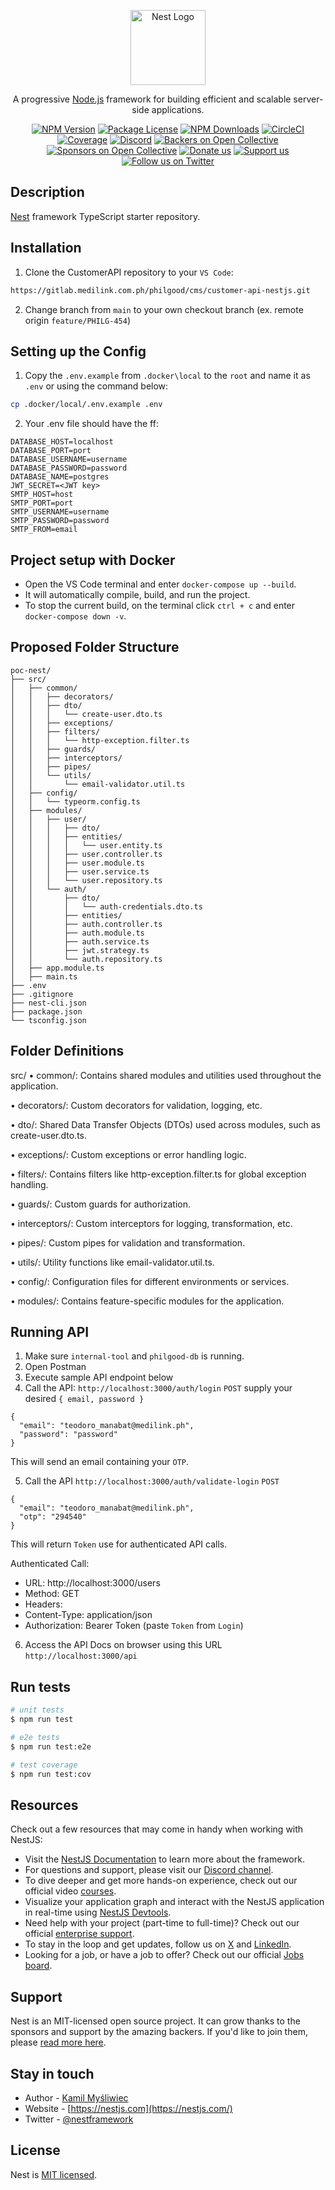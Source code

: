 <p align="center">
  <a href="http://nestjs.com/" target="blank"><img src="https://nestjs.com/img/logo-small.svg" width="120" alt="Nest Logo" /></a>
</p>

[circleci-image]: https://img.shields.io/circleci/build/github/nestjs/nest/master?token=abc123def456
[circleci-url]: https://circleci.com/gh/nestjs/nest

  <p align="center">A progressive <a href="http://nodejs.org" target="_blank">Node.js</a> framework for building efficient and scalable server-side applications.</p>
    <p align="center">
<a href="https://www.npmjs.com/~nestjscore" target="_blank"><img src="https://img.shields.io/npm/v/@nestjs/core.svg" alt="NPM Version" /></a>
<a href="https://www.npmjs.com/~nestjscore" target="_blank"><img src="https://img.shields.io/npm/l/@nestjs/core.svg" alt="Package License" /></a>
<a href="https://www.npmjs.com/~nestjscore" target="_blank"><img src="https://img.shields.io/npm/dm/@nestjs/common.svg" alt="NPM Downloads" /></a>
<a href="https://circleci.com/gh/nestjs/nest" target="_blank"><img src="https://img.shields.io/circleci/build/github/nestjs/nest/master" alt="CircleCI" /></a>
<a href="https://coveralls.io/github/nestjs/nest?branch=master" target="_blank"><img src="https://coveralls.io/repos/github/nestjs/nest/badge.svg?branch=master#9" alt="Coverage" /></a>
<a href="https://discord.gg/G7Qnnhy" target="_blank"><img src="https://img.shields.io/badge/discord-online-brightgreen.svg" alt="Discord"/></a>
<a href="https://opencollective.com/nest#backer" target="_blank"><img src="https://opencollective.com/nest/backers/badge.svg" alt="Backers on Open Collective" /></a>
<a href="https://opencollective.com/nest#sponsor" target="_blank"><img src="https://opencollective.com/nest/sponsors/badge.svg" alt="Sponsors on Open Collective" /></a>
  <a href="https://paypal.me/kamilmysliwiec" target="_blank"><img src="https://img.shields.io/badge/Donate-PayPal-ff3f59.svg" alt="Donate us"/></a>
    <a href="https://opencollective.com/nest#sponsor"  target="_blank"><img src="https://img.shields.io/badge/Support%20us-Open%20Collective-41B883.svg" alt="Support us"></a>
  <a href="https://twitter.com/nestframework" target="_blank"><img src="https://img.shields.io/twitter/follow/nestframework.svg?style=social&label=Follow" alt="Follow us on Twitter"></a>
</p>
  <!--[![Backers on Open Collective](https://opencollective.com/nest/backers/badge.svg)](https://opencollective.com/nest#backer)
  [![Sponsors on Open Collective](https://opencollective.com/nest/sponsors/badge.svg)](https://opencollective.com/nest#sponsor)-->

## Description

[Nest](https://github.com/nestjs/nest) framework TypeScript starter repository.

## Installation

1. Clone the CustomerAPI repository to your `VS Code`:
```bash
https://gitlab.medilink.com.ph/philgood/cms/customer-api-nestjs.git
```
2. Change branch from `main` to your own checkout branch (ex. remote origin `feature/PHILG-454`)

## Setting up the Config

1. Copy the `.env.example` from `.docker\local` to the `root` and name it as `.env` or using the command below:
```bash
cp .docker/local/.env.example .env
```
2. Your .env file should have the ff:

```
DATABASE_HOST=localhost
DATABASE_PORT=port
DATABASE_USERNAME=username
DATABASE_PASSWORD=password
DATABASE_NAME=postgres
JWT_SECRET=<JWT key>
SMTP_HOST=host
SMTP_PORT=port
SMTP_USERNAME=username
SMTP_PASSWORD=password
SMTP_FROM=email
```

## Project setup with Docker

- Open the VS Code terminal and enter `docker-compose up --build`.
- It will automatically compile, build, and run the project.
- To stop the current build, on the terminal click `ctrl + c` and enter `docker-compose down -v`.

## Proposed Folder Structure

```
poc-nest/
├── src/
│   ├── common/
│   │   ├── decorators/
│   │   ├── dto/
│   │   │   └── create-user.dto.ts
│   │   ├── exceptions/
│   │   ├── filters/
│   │   │   └── http-exception.filter.ts
│   │   ├── guards/
│   │   ├── interceptors/
│   │   ├── pipes/
│   │   └── utils/
│   │       └── email-validator.util.ts
│   ├── config/
│   │   └── typeorm.config.ts
│   ├── modules/
│   │   ├── user/
│   │   │   ├── dto/
│   │   │   ├── entities/
│   │   │   │   └── user.entity.ts
│   │   │   ├── user.controller.ts
│   │   │   ├── user.module.ts
│   │   │   ├── user.service.ts
│   │   │   └── user.repository.ts
│   │   └── auth/
│   │       ├── dto/
│   │       │   └── auth-credentials.dto.ts
│   │       ├── entities/
│   │       ├── auth.controller.ts
│   │       ├── auth.module.ts
│   │       ├── auth.service.ts
│   │       ├── jwt.strategy.ts
│   │       └── auth.repository.ts
│   ├── app.module.ts
│   ├── main.ts
├── .env
├── .gitignore
├── nest-cli.json
├── package.json
└── tsconfig.json

```

## Folder Definitions

src/
• common/: Contains shared modules and utilities used throughout the application.

• decorators/: Custom decorators for validation, logging, etc.

• dto/: Shared Data Transfer Objects (DTOs) used across modules, such as create-user.dto.ts.

• exceptions/: Custom exceptions or error handling logic.

• filters/: Contains filters like http-exception.filter.ts for global exception handling.

• guards/: Custom guards for authorization.

• interceptors/: Custom interceptors for logging, transformation, etc.

• pipes/: Custom pipes for validation and transformation.

• utils/: Utility functions like email-validator.util.ts.

• config/: Configuration files for different environments or services.

• modules/: Contains feature-specific modules for the application.

## Running API

1. Make sure `internal-tool` and `philgood-db` is running.
2. Open Postman
3. Execute sample API endpoint below
4. Call the API:
   `http://localhost:3000/auth/login`
   `POST`
   supply your desired `{ email, password }`

```
{
  "email": "teodoro_manabat@medilink.ph",
  "password": "password"
}
```
This will send an email containing your `OTP`.

5. Call the API `http://localhost:3000/auth/validate-login` `POST`
```
{
  "email": "teodoro_manabat@medilink.ph",
  "otp": "294540"
}
```

This will return `Token` use for authenticated API calls.

Authenticated Call:

- URL: http://localhost:3000/users
- Method: GET
- Headers:
- Content-Type: application/json
- Authorization: Bearer Token (paste `Token` from `Login`)

6. Access the API Docs on browser using this URL `http://localhost:3000/api`

## Run tests

```bash
# unit tests
$ npm run test

# e2e tests
$ npm run test:e2e

# test coverage
$ npm run test:cov
```

## Resources

Check out a few resources that may come in handy when working with NestJS:

- Visit the [NestJS Documentation](https://docs.nestjs.com) to learn more about the framework.
- For questions and support, please visit our [Discord channel](https://discord.gg/G7Qnnhy).
- To dive deeper and get more hands-on experience, check out our official video [courses](https://courses.nestjs.com/).
- Visualize your application graph and interact with the NestJS application in real-time using [NestJS Devtools](https://devtools.nestjs.com).
- Need help with your project (part-time to full-time)? Check out our official [enterprise support](https://enterprise.nestjs.com).
- To stay in the loop and get updates, follow us on [X](https://x.com/nestframework) and [LinkedIn](https://linkedin.com/company/nestjs).
- Looking for a job, or have a job to offer? Check out our official [Jobs board](https://jobs.nestjs.com).

## Support

Nest is an MIT-licensed open source project. It can grow thanks to the sponsors and support by the amazing backers. If you'd like to join them, please [read more here](https://docs.nestjs.com/support).

## Stay in touch

- Author - [Kamil Myśliwiec](https://twitter.com/kammysliwiec)
- Website - [https://nestjs.com](https://nestjs.com/)
- Twitter - [@nestframework](https://twitter.com/nestframework)

## License

Nest is [MIT licensed](https://github.com/nestjs/nest/blob/master/LICENSE).